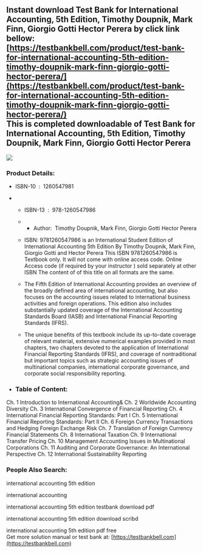 Instant download **Test Bank for International Accounting, 5th Edition, Timothy Doupnik, Mark Finn, Giorgio Gotti Hector Perera** by click link bellow:  
[https://testbankbell.com/product/test-bank-for-international-accounting-5th-edition-timothy-doupnik-mark-finn-giorgio-gotti-hector-perera/](https://testbankbell.com/product/test-bank-for-international-accounting-5th-edition-timothy-doupnik-mark-finn-giorgio-gotti-hector-perera/)  
This is completed downloadable of Test Bank for International Accounting, 5th Edition, Timothy Doupnik, Mark Finn, Giorgio Gotti Hector Perera
----------------------------------------------------------------------------------------------------------------------------------------------


![](https://testbankbell.com/wp-content/uploads/2023/05/9781259747984_TestBank.jpeg)
### Product Details:


* ISBN-10 ‏ : ‎ 1260547981
* * ISBN-13 ‏ : ‎ 978-1260547986
  * * Author:  Timothy Doupnik, Mark Finn, Giorgio Gotti Hector Perera
   
  * ISBN: 9781260547986 is an International Student Edition of International Accounting 5th Edition By Timothy Doupnik, Mark Finn, Giorgio Gotti and Hector Perera This ISBN 9781260547986 is Textbook only. It will not come with online access code. Online Access code (if required by your instructor ) sold separately at other ISBN The content of of this title on all formats are the same.
 
  * The Fifth Edition of International Accounting provides an overview of the broadly defined area of international accounting, but also focuses on the accounting issues related to international business activities and foreign operations. This edition also includes substantially updated coverage of the International Accounting Standards Board (IASB) and International Financial Reporting Standards (IFRS).
 
  * The unique benefits of this textbook include its up-to-date coverage of relevant material, extensive numerical examples provided in most chapters, two chapters devoted to the application of International Financial Reporting Standards (IFRS), and coverage of nontraditional but important topics such as strategic accounting issues of multinational companies, international corporate governance, and corporate social responsibility reporting.
 
* ### Table of Content:

Ch. 1 Introduction to International Accounting&
Ch. 2 Worldwide Accounting Diversity
Ch. 3 International Convergence of Financial Reporting
Ch. 4 International Financial Reporting Standards: Part I
Ch. 5 International Financial Reporting Standards: Part II
Ch. 6 Foreign Currency Transactions and Hedging Foreign Exchange Risk
Ch. 7 Translation of Foreign Currency Financial Statements
Ch. 8 International Taxation
Ch. 9 International Transfer Pricing
Ch. 10 Management Accounting Issues in Multinational Corporations
Ch. 11 Auditing and Corporate Governance: An International Perspective
Ch. 12 International Sustainability Reporting


 ### People Also Search:


 international accounting 5th edition

 international accounting

 international accounting 5th edition testbank download pdf

 international accounting 5th edition download scribd

 international accounting 5th edition pdf free  
  Get more solution manual or test bank at: [https://testbankbell.com](https://testbankbell.com)
